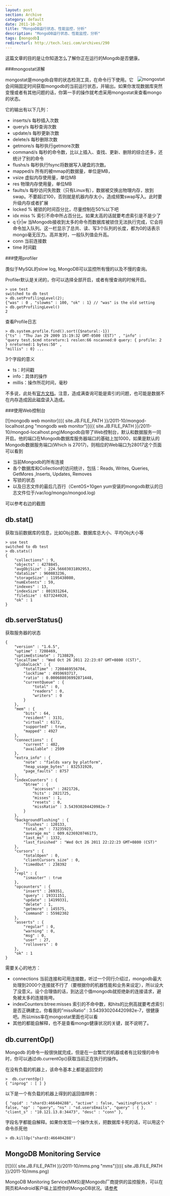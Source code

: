 ```yaml
---
layout: post
section: Archive
category: default
date: 2011-10-26
title: "MongoDB运行状态、性能监控，分析"
description: "MongoDB运行状态、性能监控，分析"
tags: [mongodb]
redirecturl: http://tech.lezi.com/archives/290
---
```



这篇文章的目的是让你知道怎么了解你正在运行的Mongdb是否健康。

###mongostat详解

<img src="{{ site.JB.FILE_PATH }}/2011-10/mongod_stat-300x46.png" title="mongod_stat" alt="mongostat" style="float:right;">
mongostat是mongdb自带的状态检测工具，在命令行下使用。它会间隔固定时间获取mongodb的当前运行状态，并输出。如果你发现数据库突然变慢或者有其他问题的话，你第一手的操作就考虑采用mongostat来查看mongo的状态。

它的输出有以下几列：

-   inserts/s 每秒插入次数
-   query/s 每秒查询次数
-   update/s 每秒更新次数
-   delete/s 每秒删除次数
-   getmore/s 每秒执行getmore次数
-   command/s 每秒的命令数，比以上插入、查找、更新、删除的综合还多，还统计了别的命令
-   flushs/s 每秒执行fsync将数据写入硬盘的次数。
-   mapped/s 所有的被mmap的数据量，单位是MB，
-   vsize 虚拟内存使用量，单位MB
-   res 物理内存使用量，单位MB
-   faults/s 每秒访问失败数（只有Linux有），数据被交换出物理内存，放到swap。不要超过100，否则就是机器内存太小，造成频繁swap写入。此时要升级内存或者扩展
-   locked % 被锁的时间百分比，尽量控制在50%以下吧
-   idx miss % 索引不命中所占百分比。如果太高的话就要考虑索引是不是少了
-   q t\|r\|w 当Mongodb接收到太多的命令而数据库被锁住无法执行完成，它会将命令加入队列。这一栏显示了总共、读、写3个队列的长度，都为0的话表示mongo毫无压力。高并发时，一般队列值会升高。
-   conn 当前连接数
-   time 时间戳

###使用profiler

类似于MySQL的slow log, MongoDB可以监控所有慢的以及不慢的查询。

Profiler默认是关闭的，你可以选择全部开启，或者有慢查询的时候开启。

    > use test
    switched to db test
    > db.setProfilingLevel(2);
    {"was" : 0 , "slowms" : 100, "ok" : 1} // "was" is the old setting
    > db.getProfilingLevel()
    2

查看Profile日志

    > db.system.profile.find().sort({$natural:-1})
    {"ts" : "Thu Jan 29 2009 15:19:32 GMT-0500 (EST)" , "info" :
    "query test.$cmd ntoreturn:1 reslen:66 nscanned:0 query: { profile: 2 } nreturned:1 bytes:50" ,
    "millis" : 0} ...


3个字段的意义

-   ts：时间戳
-   info：具体的操作
-   millis：操作所花时间，毫秒

不多说，此处有[官方文档](http://www.mongodb.org/display/DOCS/Database+Profiler)。注意，造成满查询可能是索引的问题，也可能是数据不在内存造成因此磁盘读入造成。

###使用Web控制台

[![mongodb web
monitor]({{ site.JB.FILE_PATH }}/2011-10/mongod-localhost.png "mongodb web monitor")]({{ site.JB.FILE_PATH }}/2011-10/mongod-localhost.png)Mongodb自带了Web控制台，默认和数据服务一同开启。他的端口在Mongodb数据库服务器端口的基础上加1000，如果是默认的Mongodb数据服务端口(Which is 27017)，则相应的Web端口为28017这个页面可以看到

-   当前Mongodb的所有连接
-   各个数据库和Collection的访问统计，包括：Reads, Writes, Queries, GetMores ,Inserts, Updates, Removes
-   写锁的状态
-   以及日志文件的最后几百行（CentOS+10gen yum安装的mongodb默认的日志文件位于/var/log/mongo/mongod.log)

可以参考右边的截图

db.stat()
---------

获取当前数据库的信息，比如Obj总数、数据库总大小、平均Obj大小等

    > use test
    switched to db test
    > db.stats()
    {
        "collections" : 9,
        "objects" : 4278845,
        "avgObjSize" : 224.56603031892953,
        "dataSize" : 960883236,
        "storageSize" : 1195438080,
        "numExtents" : 59,
        "indexes" : 13,
        "indexSize" : 801931264,
        "fileSize" : 6373244928,
        "ok" : 1
    }

db.serverStatus()
--------------------

获取服务器的状态

    {
        "version" : "1.6.5",
        "uptime" : 7208469,
        "uptimeEstimate" : 7138829,
        "localTime" : "Wed Oct 26 2011 22:23:07 GMT+0800 (CST)",
        "globalLock" : {
            "totalTime" : 7208469556704,
            "lockTime" : 4959693717,
            "ratio" : 0.000688036992871448,
            "currentQueue" : {
                "total" : 0,
                "readers" : 0,
                "writers" : 0
            }
        },
        "mem" : {
            "bits" : 64,
            "resident" : 3131,
            "virtual" : 6172,
            "supported" : true,
            "mapped" : 4927
        },
        "connections" : {
            "current" : 402,
            "available" : 2599
        },
        "extra_info" : {
            "note" : "fields vary by platform",
            "heap_usage_bytes" : 832531920,
            "page_faults" : 8757
        },
        "indexCounters" : {
            "btree" : {
                "accesses" : 2821726,
                "hits" : 2821725,
                "misses" : 1,
                "resets" : 0,
                "missRatio" : 3.543930204420982e-7
            }
        },
        "backgroundFlushing" : {
            "flushes" : 120133,
            "total_ms" : 73235923,
            "average_ms" : 609.6236920746173,
            "last_ms" : 1332,
            "last_finished" : "Wed Oct 26 2011 22:22:23 GMT+0800 (CST)"
        },
        "cursors" : {
            "totalOpen" : 0,
            "clientCursors_size" : 0,
            "timedOut" : 238392
        },
        "repl" : {
            "ismaster" : true
        },
        "opcounters" : {
            "insert" : 269351,
            "query" : 19331151,
            "update" : 14199331,
            "delete" : 1,
            "getmore" : 145575,
            "command" : 55982302
        },
        "asserts" : {
            "regular" : 0,
            "warning" : 0,
            "msg" : 0,
            "user" : 27,
            "rollovers" : 0
        },
        "ok" : 1
    }

需要关心的地方：

-   connections 当前连接和可用连接数，听过一个同行介绍过，mongodb最大处理到2000个连接就不行了（要根据你的机器性能和业务来设定），所以设大了没意义。设个合理值的话，到达这个值mongodb就拒绝新的连接请求，避免被太多的连接拖垮。
-   indexCounters:btree:misses 索引的不命中数，和hits的比例高就要考虑索引是否正确建立。你看我的”missRatio” : 3.543930204420982e-7，很健康吧。所以miss率在mongostat里面也可以看
-   其他的都能自解释，也不是查看mongo健康状况的关键，就不说明了。

db.currentOp()
--------------

Mongodb
的命令一般很快就完成，但是在一台繁忙的机器或者有比较慢的命令时，你可以通过db.currentOp()获取当前正在执行的操作。

在没有负载的机器上，该命令基本上都是返回空的

    >  db.currentOp()
    { "inprog" : [ ] }

以下是一个有负载的机器上得到的返回值样例：

    { "opid" : "shard3:466404288", "active" : false, "waitingForLock" : false, "op" : "query", "ns" : "sd.usersEmails", "query" : { }, "client_s" : "10.121.13.8:34473", "desc" : "conn" },

字段名字都能自解释。如果你发现一个操作太长，把数据库卡死的话，可以用这个命令杀死他

    > db.killOp("shard3:466404288")

MongoDB Monitoring Service
--------------------------

[![]({{ site.JB.FILE_PATH }}/2011-10/mms.png "mms")]({{ site.JB.FILE_PATH }}/2011-10/mms.png)

MongoDB Monitoring Service(MMS)是Mongodb厂商提供的监控服务，可以在网页和Android客户端上监控你的MongoDB状况。请[参考](http://blog.nosqlfan.com/html/3171.html)

